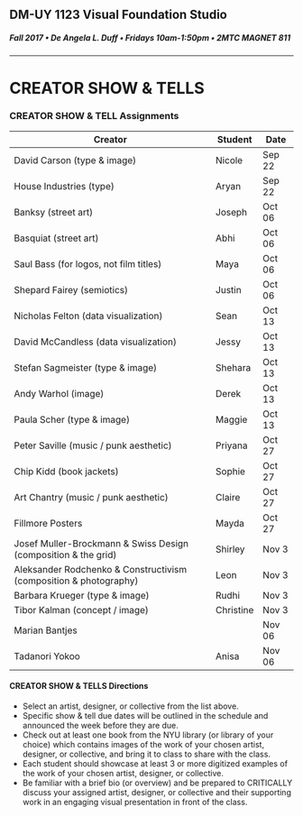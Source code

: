 ## DM-UY 1123 Visual Foundation Studio
##### Fall 2017 • De Angela L. Duff • Fridays 10am-1:50pm • 2MTC MAGNET 811 
---
# CREATOR SHOW & TELLS
### CREATOR SHOW & TELL Assignments


Creator | Student | Date
--- | --- | ---
David Carson (type & image) | Nicole | Sep 22
House Industries (type) | Aryan | Sep 22
Banksy (street art) | Joseph | Oct 06
Basquiat (street art)  | Abhi | Oct 06
Saul Bass (for logos, not film titles) | Maya | Oct 06
Shepard Fairey (semiotics) | Justin | Oct 06
Nicholas Felton (data visualization) | Sean | Oct 13
David McCandless (data visualization) | Jessy | Oct 13
Stefan Sagmeister (type & image) | Shehara | Oct 13
Andy Warhol (image) | Derek | Oct 13
Paula Scher (type & image) | Maggie | Oct 13
Peter Saville (music / punk aesthetic) | Priyana | Oct 27
Chip Kidd (book jackets) | Sophie |  Oct 27
Art Chantry (music / punk aesthetic) | Claire |  Oct 27
Fillmore Posters | Mayda | Oct 27
Josef Muller-Brockmann &amp; Swiss Design (composition & the grid) | Shirley | Nov 3
Aleksander Rodchenko &amp; Constructivism (composition & photography) | Leon | Nov 3
Barbara Krueger (type & image) | Rudhi | Nov 3
Tibor Kalman (concept / image) | Christine | Nov 3
Marian Bantjes | | Nov 06
Tadanori Yokoo | Anisa | Nov 06
 



#### CREATOR SHOW & TELLS Directions
* Select an artist, designer, or collective from the list above.
* Specific show & tell due dates will be outlined in the schedule and announced the week before they are due.
* Check out at least one book from the NYU library (or library of your choice) which contains images of the work of your chosen artist, designer, or collective, and bring it to class to share with the class. 
* Each student should showcase at least 3 or more digitized examples of the work of your chosen artist, designer, or collective.
* Be familiar with a brief bio (or overview) and be prepared to CRITICALLY discuss your assigned artist, designer, or collective and their supporting work in an engaging visual presentation in front of the class. 

